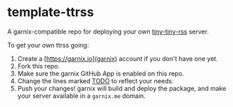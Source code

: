 # template-ttrss

A garnix-compatible repo for deploying your own [tiny-tiny-rss](https://tt-rss.org/) server.

To get your own ttrss going:

1) Create a [https://garnix.io](garnix) account if you don't have one yet.
2) Fork this repo.
3) Make sure the garnix GitHub App is enabled on this repo.
4) Change the lines marked [TODO](https://github.com/search?q=repo%3Agarnix-io%2Ftemplate-ttrss%20todo&type=code) to reflect your needs.
5) Push your changes! garnix will build and deploy the package, and make your
   server available in a `garnix.me` domain.
